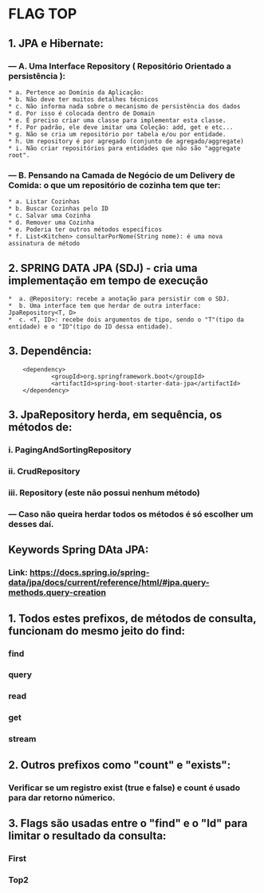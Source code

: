 # FLAG TOP

## 1. JPA e Hibernate:
### — A. Uma Interface Repository ( Repositório Orientado a persistência ):
````
* a. Pertence ao Domínio da Aplicação:
* b. Não deve ter muitos detalhes técnicos
* c. Não informa nada sobre o mecanismo de persistência dos dados
* d. Por isso é colocada dentro de Domain
* e. É preciso criar uma classe para implementar esta classe.
* f. Por padrão, ele deve imitar uma Coleção: add, get e etc...
* g. Não se cria um repositório por tabela e/ou por entidade.
* h. Um repository é por agregado (conjunto de agregado/aggregate)
* i. Não criar repositórios para entidades que não são "aggregate root".
````

### — B. Pensando na Camada de Negócio de um Delivery de Comida: o que um repositório de cozinha tem que ter:
````
* a. Listar Cozinhas
* b. Buscar Cozinhas pelo ID
* c. Salvar uma Cozinha
* d. Remover uma Cozinha
* e. Poderia ter outros métodos específicos
* f. List<Kitchen> consultarPorNome(String nome): é uma nova assinatura de método
````

## 2. SPRING DATA JPA (SDJ) - cria uma implementação em tempo de execução
````
*  a. @Repository: recebe a anotação para persistir com o SDJ.
*  b. Uma interface tem que herdar de outra interface: JpaRepository<T, D>
*  c. <T, ID>: recebe dois argumentos de tipo, sendo o "T"(tipo da entidade) e o "ID"(tipo do ID dessa entidade).
````

## 3. Dependência:
````
    <dependency>
            <groupId>org.springframework.boot</groupId>
            <artifactId>spring-boot-starter-data-jpa</artifactId>
    </dependency>
````

## 3. JpaRepository herda, em sequência, os métodos de:
### i. PagingAndSortingRepository
### ii. CrudRepository
### iii. Repository (este não possui nenhum método)
### — Caso não queira herdar todos os métodos é só escolher um desses daí.

## Keywords Spring DAta JPA:
### Link: https://docs.spring.io/spring-data/jpa/docs/current/reference/html/#jpa.query-methods.query-creation

## 1. Todos estes prefixos, de métodos de consulta, funcionam do mesmo jeito do find:
   ### find
   ### query
   ### read
   ### get
   ### stream
 ##  2. Outros prefixos como "count" e "exists":
   ### Verificar se um registro exist (true e false) e count é usado para dar retorno númerico.
 ##  3. Flags são usadas entre o "find" e o "Id" para limitar o resultado da consulta:
   ### First
   ### Top2

